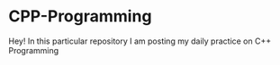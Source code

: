 # CPP-Programming
Hey! In this particular repository I am posting my daily practice on C++ Programming
